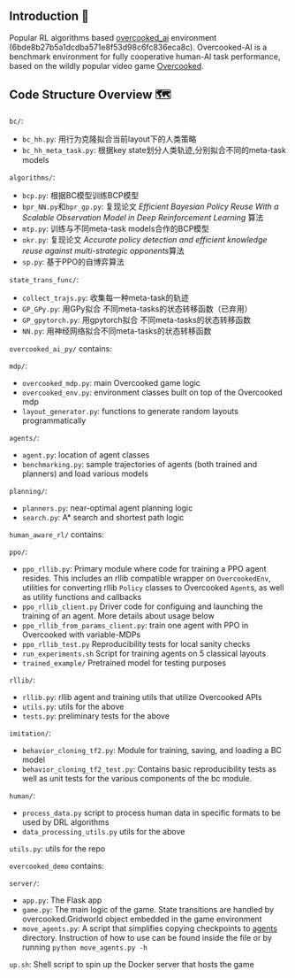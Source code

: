 
## Introduction 🥘
Popular RL algorithms based [overcooked_ai](https://github.com/HumanCompatibleAI/overcooked_ai) environment (6bde8b27b5a1dcdba571e8f53d98c6fc836eca8c).
Overcooked-AI is a benchmark environment for fully cooperative human-AI task performance, based on the wildly popular video game [Overcooked](http://www.ghosttowngames.com/overcooked/).


## Code Structure Overview 🗺
`bc/`:
- `bc_hh.py`: 用行为克隆拟合当前layout下的人类策略
- `bc_hh_meta_task.py`: 根据key state划分人类轨迹,分别拟合不同的meta-task models

`algorithms/`:
- `bcp.py`: 根据BC模型训练BCP模型
- `bpr_NN.py`和`bpr_gp.py`: 复现论文 *Efficient Bayesian Policy Reuse With a Scalable Observation Model in Deep Reinforcement Learning* 算法
- `mtp.py`: 训练与不同meta-task models合作的BCP模型
- `okr.py`: 复现论文 *Accurate policy detection and efficient knowledge reuse against multi-strategic opponents*算法
- `sp.py`:  基于PPO的自博弈算法

`state_trans_func/`:
- `collect_trajs.py`: 收集每一种meta-task的轨迹
- `GP_GPy.py`: 用GPy拟合 不同meta-tasks的状态转移函数（已弃用）
- `GP_gpytorch.py`: 用gpytorch拟合 不同meta-tasks的状态转移函数
- `NN.py`: 用神经网络拟合不同meta-tasks的状态转移函数

`overcooked_ai_py/` contains:

`mdp/`:
- `overcooked_mdp.py`: main Overcooked game logic
- `overcooked_env.py`: environment classes built on top of the Overcooked mdp
- `layout_generator.py`: functions to generate random layouts programmatically

`agents/`:
- `agent.py`: location of agent classes
- `benchmarking.py`: sample trajectories of agents (both trained and planners) and load various models

`planning/`:
- `planners.py`: near-optimal agent planning logic
- `search.py`: A* search and shortest path logic

`human_aware_rl/` contains:

`ppo/`:
- `ppo_rllib.py`: Primary module where code for training a PPO agent resides. This includes an rllib compatible wrapper on `OvercookedEnv`, utilities for converting rllib `Policy` classes to Overcooked `Agent`s, as well as utility functions and callbacks
- `ppo_rllib_client.py` Driver code for configuing and launching the training of an agent. More details about usage below
- `ppo_rllib_from_params_client.py`: train one agent with PPO in Overcooked with variable-MDPs 
- `ppo_rllib_test.py` Reproducibility tests for local sanity checks
- `run_experiments.sh` Script for training agents on 5 classical layouts
- `trained_example/` Pretrained model for testing purposes

`rllib/`:
- `rllib.py`: rllib agent and training utils that utilize Overcooked APIs
- `utils.py`: utils for the above
- `tests.py`: preliminary tests for the above

`imitation/`:
- `behavior_cloning_tf2.py`:  Module for training, saving, and loading a BC model
- `behavior_cloning_tf2_test.py`: Contains basic reproducibility tests as well as unit tests for the various components of the bc module.

`human/`:
- `process_data.py` script to process human data in specific formats to be used by DRL algorithms
- `data_processing_utils.py` utils for the above

`utils.py`: utils for the repo

`overcooked_demo` contains:

`server/`:
- `app.py`: The Flask app 
- `game.py`: The main logic of the game. State transitions are handled by overcooked.Gridworld object embedded in the game environment
- `move_agents.py`: A script that simplifies copying checkpoints to [agents](src/overcooked_demo/server/static/assets/agents/) directory. Instruction of how to use can be found inside the file or by running `python move_agents.py -h`

`up.sh`: Shell script to spin up the Docker server that hosts the game 



